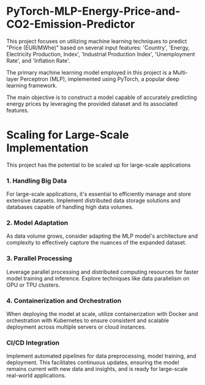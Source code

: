 # PyTorch-MLP-Energy-Price-and-CO2-Emission-Predictor


This project focuses on utilizing machine learning techniques to predict "Price (EUR/MWhe)" based on several input features: 'Country', 'Energy, Electricity Production, Index', 'Industrial Production Index', 'Unemployment Rate', and 'Inflation Rate'.

The primary machine learning model employed in this project is a Multi-layer Perceptron (MLP), implemented using PyTorch, a popular deep learning framework. 

The main objective is to construct a model capable of accurately predicting energy prices by leveraging the provided dataset and its associated features.


# Scaling for Large-Scale Implementation

This project has the potential to be scaled up for large-scale applications
### 1. Handling Big Data

For large-scale applications, it's essential to efficiently manage and store extensive datasets. Implement distributed data storage solutions and databases capable of handling high data volumes.

### 2. Model Adaptation

As data volume grows, consider adapting the MLP model's architecture and complexity to effectively capture the nuances of the expanded dataset.

### 3. Parallel Processing

Leverage parallel processing and distributed computing resources for faster model training and inference. Explore techniques like data parallelism on GPU or TPU clusters.

### 4. Containerization and Orchestration

When deploying the model at scale, utilize containerization with Docker and orchestration with Kubernetes to ensure consistent and scalable deployment across multiple servers or cloud instances.

### CI/CD Integration

Implement automated pipelines for data preprocessing, model training, and deployment. This facilitates continuous updates, ensuring the model remains current with new data and insights, and is ready for large-scale real-world applications.


